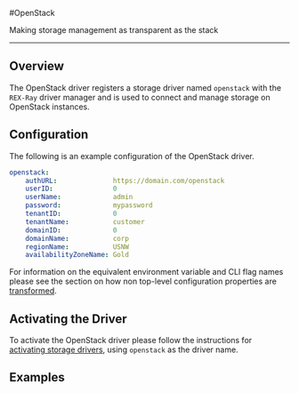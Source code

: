 #OpenStack

Making storage management as transparent as the stack

---

## Overview
The OpenStack driver registers a storage driver named `openstack` with the
`REX-Ray` driver manager and is used to connect and manage storage on OpenStack
instances.

## Configuration
The following is an example configuration of the OpenStack driver.

```yaml
openstack:
    authURL:              https://domain.com/openstack
    userID:               0
    userName:             admin
    password:             mypassword
    tenantID:             0
    tenantName:           customer
    domainID:             0
    domainName:           corp
    regionName:           USNW
    availabilityZoneName: Gold
```

For information on the equivalent environment variable and CLI flag names
please see the section on how non top-level configuration properties are
[transformed](./config/#all-other-properties).

## Activating the Driver
To activate the OpenStack driver please follow the instructions for
[activating storage drivers](/user-guide/config#activating-storage-drivers),
using `openstack` as the driver name.

## Examples
